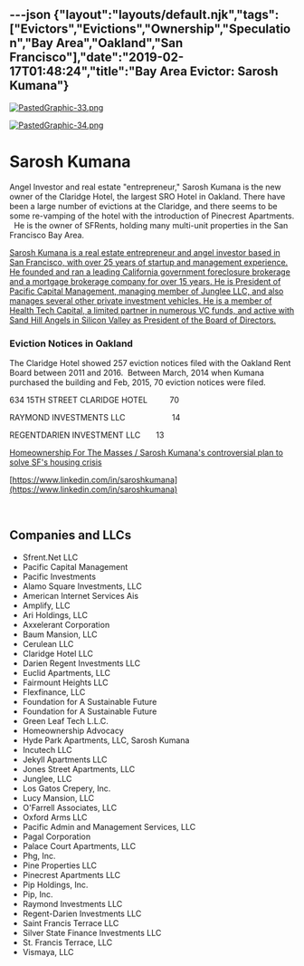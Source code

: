 ---json
{"layout":"layouts/default.njk","tags":["Evictors","Evictions","Ownership","Speculation","Bay Area","Oakland","San Francisco"],"date":"2019-02-17T01:48:24","title":"Bay Area Evictor: Sarosh Kumana"}
---

[![PastedGraphic-33.png](https://images.squarespace-cdn.com/content/v1/52b7d7a6e4b0b3e376ac8ea2/1472682161886-BAAWO58E1CM72CON9CJE/ke17ZwdGBToddI8pDm48kFYS3s9kC-zhUwxGXVZ3bTVZw-zPPgdn4jUwVcJE1ZvWhcwhEtWJXoshNdA9f1qD7TNdqww6z_61iXx7yO_mnkqfOorglrv07E8qyB9SNGLkedBnzPwvbyAPlU26YRLa9g/PastedGraphic-33.png)](https://images.squarespace-cdn.com/content/v1/52b7d7a6e4b0b3e376ac8ea2/1472682161886-BAAWO58E1CM72CON9CJE/ke17ZwdGBToddI8pDm48kFYS3s9kC-zhUwxGXVZ3bTVZw-zPPgdn4jUwVcJE1ZvWhcwhEtWJXoshNdA9f1qD7TNdqww6z_61iXx7yO_mnkqfOorglrv07E8qyB9SNGLkedBnzPwvbyAPlU26YRLa9g/PastedGraphic-33.png) 

[![PastedGraphic-34.png](https://images.squarespace-cdn.com/content/v1/52b7d7a6e4b0b3e376ac8ea2/1472682810561-X02VA5OFCJ0AV06T2ALB/ke17ZwdGBToddI8pDm48kH6xdya6e6aMoHwPTiZTHaFZw-zPPgdn4jUwVcJE1ZvWQUxwkmyExglNqGp0IvTJZUJFbgE-7XRK3dMEBRBhUpxHt3VElemOfZ_weOv2w5sauHmiG4OC6hU5j_RWQL2g2yFTr0rvef-Qk8lQx7F6GhA/PastedGraphic-34.png)](https://images.squarespace-cdn.com/content/v1/52b7d7a6e4b0b3e376ac8ea2/1472682810561-X02VA5OFCJ0AV06T2ALB/ke17ZwdGBToddI8pDm48kH6xdya6e6aMoHwPTiZTHaFZw-zPPgdn4jUwVcJE1ZvWQUxwkmyExglNqGp0IvTJZUJFbgE-7XRK3dMEBRBhUpxHt3VElemOfZ_weOv2w5sauHmiG4OC6hU5j_RWQL2g2yFTr0rvef-Qk8lQx7F6GhA/PastedGraphic-34.png) 

Sarosh Kumana
=============

Angel Investor and real estate "entrepreneur," Sarosh Kumana is the new owner of the Claridge Hotel, the largest SRO Hotel in Oakland. There have been a large number of evictions at the Claridge, and there seems to be some re-vamping of the hotel with the introduction of Pinecrest Apartments.   He is the owner of SFRents, holding many multi-unit properties in the San Francisco Bay Area.

[Sarosh Kumana is a real estate entrepreneur and angel investor based in San Francisco, with over 25 years of startup and management experience. He founded and ran a leading California government foreclosure brokerage and a mortgage brokerage company for over 15 years. He is President of Pacific Capital Management, managing member of Junglee LLC, and also manages several other private investment vehicles. He is a member of Health Tech Capital, a limited partner in numerous VC funds, and active with Sand Hill Angels in Silicon Valley as President of the Board of Directors.](https://www.crunchbase.com/person/sarosh-kumana#/entity)

### Eviction Notices in Oakland

The Claridge Hotel showed 257 eviction notices filed with the Oakland Rent Board between 2011 and 2016.  Between March, 2014 when Kumana purchased the building and Feb, 2015, 70 eviction notices were filed.

634 15TH STREET CLARIDGE HOTEL          70

RAYMOND INVESTMENTS LLC                     14

REGENTDARIEN INVESTMENT LLC       13

[Homeownership For The Masses / Sarosh Kumana's controversial plan to solve SF's housing crisis](http://www.sfgate.com/entertainment/article/Homeownership-For-The-Masses-Sarosh-Kumana-s-3265786.php)

[https://www.linkedin.com/in/saroshkumana](https://www.linkedin.com/in/saroshkumana)

 

Companies and LLCs
------------------

*   Sfrent.Net LLC
*   Pacific Capital Management
*   Pacific Investments
*   Alamo Square Investments, LLC
*   American Internet Services Ais
*   Amplify, LLC
*   Ari Holdings, LLC
*   Axxelerant Corporation
*   Baum Mansion, LLC
*   Cerulean LLC
*   Claridge Hotel LLC
*   Darien Regent Investments LLC
*   Euclid Apartments, LLC
*   Fairmount Heights LLC
*   Flexfinance, LLC
*   Foundation for A Sustainable Future
*   Foundation for A Sustainable Future
*   Green Leaf Tech L.L.C.
*   Homeownership Advocacy
*   Hyde Park Apartments, LLC, Sarosh Kumana
*   Incutech LLC
*   Jekyll Apartments LLC
*   Jones Street Apartments, LLC
*   Junglee, LLC
*   Los Gatos Crepery, Inc.
*   Lucy Mansion, LLC
*   O'Farrell Associates, LLC
*   Oxford Arms LLC
*   Pacific Admin and Management Services, LLC
*   Pagal Corporation
*   Palace Court Apartments, LLC
*   Phg, Inc.
*   Pine Properties LLC
*   Pinecrest Apartments LLC
*   Pip Holdings, Inc.
*   Pip, Inc.
*   Raymond Investments LLC
*   Regent-Darien Investments LLC
*   Saint Francis Terrace LLC
*   Silver State Finance Investments LLC
*   St. Francis Terrace, LLC
*   Vismaya, LLC
